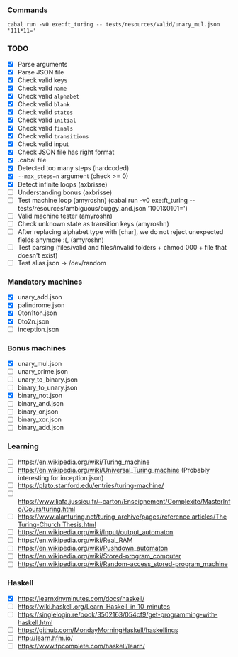 ### Commands

`cabal run -v0 exe:ft_turing -- tests/resources/valid/unary_mul.json '111*11='`

### TODO

-   [x] Parse arguments
-   [x] Parse JSON file
-   [x] Check valid keys
-   [x] Check valid `name`
-   [x] Check valid `alphabet`
-   [x] Check valid `blank`
-   [x] Check valid `states`
-   [x] Check valid `initial`
-   [x] Check valid `finals`
-   [x] Check valid `transitions`
-   [x] Check valid input
-   [x] Check JSON file has right format
-   [x] .cabal file
-   [x] Detected too many steps (hardcoded)
-   [x] `--max_steps=n` argument (check >= 0)
-   [x] Detect infinite loops (axbrisse)
-   [ ] Understanding bonus (axbrisse)
-   [ ] Test machine loop (amyroshn) (cabal run -v0 exe:ft_turing -- tests/resources/ambiguous/buggy_and.json '1001&0101=')
-   [ ] Valid machine tester (amyroshn)
-   [ ] Check unknown state as transition keys (amyroshn)
-   [ ] After replacing alphabet type with [char], we do not reject unexpected fields anymore :(, (amyroshn)
-   [ ] Test parsing (files/valid and files/invalid folders + chmod 000 + file that doesn't exist)
-   [ ] Test alias.json -> /dev/random

### Mandatory machines

-   [x] unary_add.json
-   [x] palindrome.json
-   [x] 0ton1ton.json
-   [x] 0to2n.json
-   [ ] inception.json

### Bonus machines

-   [x] unary_mul.json
-   [ ] unary_prime.json
-   [ ] unary_to_binary.json
-   [ ] binary_to_unary.json
-   [x] binary_not.json
-   [ ] binary_and.json
-   [ ] binary_or.json
-   [ ] binary_xor.json
-   [ ] binary_add.json

### Learning

-   [ ] https://en.wikipedia.org/wiki/Turing_machine
-   [ ] https://en.wikipedia.org/wiki/Universal_Turing_machine (Probably interesting for inception.json)
-   [ ] https://plato.stanford.edu/entries/turing-machine/
-   [ ] https://www.liafa.jussieu.fr/~carton/Enseignement/Complexite/MasterInfo/Cours/turing.html
-   [ ] [https://www.alanturing.net/turing_archive/pages/reference articles/The Turing-Church Thesis.html](https://www.alanturing.net/turing_archive/pages/reference%20articles/The%20Turing-Church%20Thesis.html)
-   [ ] https://en.wikipedia.org/wiki/Input/output_automaton
-   [ ] https://en.wikipedia.org/wiki/Real_RAM
-   [ ] https://en.wikipedia.org/wiki/Pushdown_automaton
-   [ ] https://en.wikipedia.org/wiki/Stored-program_computer
-   [ ] https://en.wikipedia.org/wiki/Random-access_stored-program_machine

### Haskell

-   [x] https://learnxinyminutes.com/docs/haskell/
-   [ ] https://wiki.haskell.org/Learn_Haskell_in_10_minutes
-   [ ] https://singlelogin.re/book/3502163/054cf9/get-programming-with-haskell.html
-   [ ] https://github.com/MondayMorningHaskell/haskellings
-   [ ] http://learn.hfm.io/
-   [ ] https://www.fpcomplete.com/haskell/learn/
